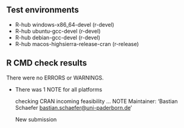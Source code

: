 ## Test environments
* R-hub windows-x86_64-devel (r-devel)
* R-hub ubuntu-gcc-devel (r-devel)
* R-hub debian-gcc-devel (r-devel)
* R-hub macos-highsierra-release-cran (r-release)

## R CMD check results
There were no ERRORS or WARNINGS.

* There was 1 NOTE for all platforms

  checking CRAN incoming feasibility ... NOTE
  Maintainer: ‘Bastian Schaefer <bastian.schaefer@uni-paderborn.de>’
  
  New submission